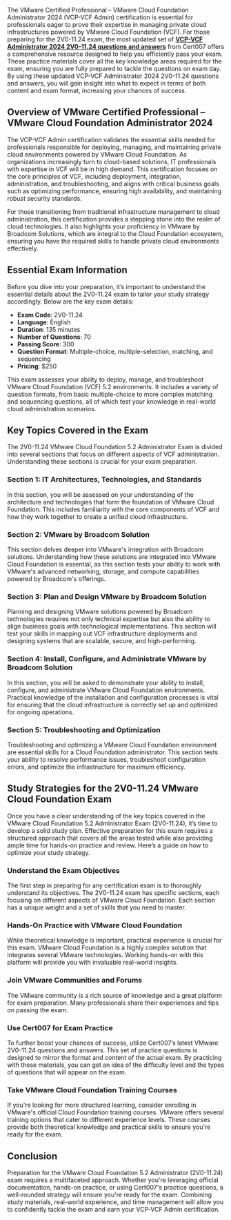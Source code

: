 The VMware Certified Professional – VMware Cloud Foundation Administrator 2024 (VCP-VCF Admin) certification is essential for professionals eager to prove their expertise in managing private cloud infrastructures powered by VMware Cloud Foundation (VCF). For those preparing for the 2V0-11.24 exam, the most updated set of [**VCP-VCF Administrator 2024 2V0-11.24 questions and answers**](https://www.cert007.com/exam/2v0-11-24/) from Cert007 offers a comprehensive resource designed to help you efficiently pass your exam. These practice materials cover all the key knowledge areas required for the exam, ensuring you are fully prepared to tackle the questions on exam day. By using these updated VCP-VCF Administrator 2024 2V0-11.24 questions and answers, you will gain insight into what to expect in terms of both content and exam format, increasing your chances of success.

## **Overview of VMware Certified Professional – VMware Cloud Foundation Administrator 2024**

The VCP-VCF Admin certification validates the essential skills needed for professionals responsible for deploying, managing, and maintaining private cloud environments powered by VMware Cloud Foundation. As organizations increasingly turn to cloud-based solutions, IT professionals with expertise in VCF will be in high demand. This certification focuses on the core principles of VCF, including deployment, integration, administration, and troubleshooting, and aligns with critical business goals such as optimizing performance, ensuring high availability, and maintaining robust security standards.

For those transitioning from traditional infrastructure management to cloud administration, this certification provides a stepping stone into the realm of cloud technologies. It also highlights your proficiency in VMware by Broadcom Solutions, which are integral to the Cloud Foundation ecosystem, ensuring you have the required skills to handle private cloud environments effectively.

## **Essential Exam Information**

Before you dive into your preparation, it’s important to understand the essential details about the 2V0-11.24 exam to tailor your study strategy accordingly. Below are the key exam details:

- **Exam Code**: 2V0-11.24
- **Language**: English
- **Duration**: 135 minutes
- **Number of Questions**: 70
- **Passing Score**: 300
- **Question Format**: Multiple-choice, multiple-selection, matching, and sequencing
- **Pricing**: $250

This exam assesses your ability to deploy, manage, and troubleshoot VMware Cloud Foundation (VCF) 5.2 environments. It includes a variety of question formats, from basic multiple-choice to more complex matching and sequencing questions, all of which test your knowledge in real-world cloud administration scenarios.

## Key Topics Covered in the Exam

The 2V0-11.24 VMware Cloud Foundation 5.2 Administrator Exam is divided into several sections that focus on different aspects of VCF administration. Understanding these sections is crucial for your exam preparation.

### **Section 1: IT Architectures, Technologies, and Standards**

In this section, you will be assessed on your understanding of the architecture and technologies that form the foundation of VMware Cloud Foundation. This includes familiarity with the core components of VCF and how they work together to create a unified cloud infrastructure.

### **Section 2: VMware by Broadcom Solution**

This section delves deeper into VMware's integration with Broadcom solutions. Understanding how these solutions are integrated into VMware Cloud Foundation is essential, as this section tests your ability to work with VMware's advanced networking, storage, and compute capabilities powered by Broadcom's offerings.

### **Section 3: Plan and Design VMware by Broadcom Solution**

Planning and designing VMware solutions powered by Broadcom technologies requires not only technical expertise but also the ability to align business goals with technological implementations. This section will test your skills in mapping out VCF infrastructure deployments and designing systems that are scalable, secure, and high-performing.

### **Section 4: Install, Configure, and Administrate VMware by Broadcom Solution**

In this section, you will be asked to demonstrate your ability to install, configure, and administrate VMware Cloud Foundation environments. Practical knowledge of the installation and configuration processes is vital for ensuring that the cloud infrastructure is correctly set up and optimized for ongoing operations.

### **Section 5: Troubleshooting and Optimization**

Troubleshooting and optimizing a VMware Cloud Foundation environment are essential skills for a Cloud Foundation administrator. This section tests your ability to resolve performance issues, troubleshoot configuration errors, and optimize the infrastructure for maximum efficiency.

## **Study Strategies for the 2V0-11.24 VMware Cloud Foundation Exam**

Once you have a clear understanding of the key topics covered in the VMware Cloud Foundation 5.2 Administrator Exam (2V0-11.24), it’s time to develop a solid study plan. Effective preparation for this exam requires a structured approach that covers all the areas tested while also providing ample time for hands-on practice and review. Here’s a guide on how to optimize your study strategy.

### **Understand the Exam Objectives**

The first step in preparing for any certification exam is to thoroughly understand its objectives. The 2V0-11.24 exam has specific sections, each focusing on different aspects of VMware Cloud Foundation. Each section has a unique weight and a set of skills that you need to master.

### **Hands-On Practice with VMware Cloud Foundation**

While theoretical knowledge is important, practical experience is crucial for this exam. VMware Cloud Foundation is a highly complex solution that integrates several VMware technologies. Working hands-on with this platform will provide you with invaluable real-world insights.

### **Join VMware Communities and Forums**

The VMware community is a rich source of knowledge and a great platform for exam preparation. Many professionals share their experiences and tips on passing the exam.

### **Use Cert007 for Exam Practice**

To further boost your chances of success, utilize Cert007’s latest VMware 2V0-11.24 questions and answers. This set of practice questions is designed to mirror the format and content of the actual exam. By practicing with these materials, you can get an idea of the difficulty level and the types of questions that will appear on the exam.

### **Take VMware Cloud Foundation Training Courses**

If you're looking for more structured learning, consider enrolling in VMware's official Cloud Foundation training courses. VMware offers several training options that cater to different experience levels. These courses provide both theoretical knowledge and practical skills to ensure you're ready for the exam.

## **Conclusion**

Preparation for the VMware Cloud Foundation 5.2 Administrator (2V0-11.24) exam requires a multifaceted approach. Whether you're leveraging official documentation, hands-on practice, or using Cert007's practice questions, a well-rounded strategy will ensure you're ready for the exam. Combining study materials, real-world experience, and time management will allow you to confidently tackle the exam and earn your VCP-VCF Admin certification.
